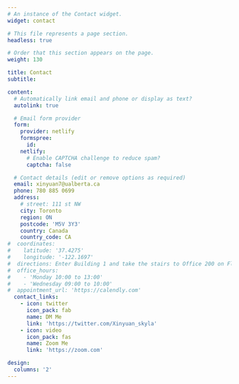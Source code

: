 ```yaml
---
# An instance of the Contact widget.
widget: contact

# This file represents a page section.
headless: true

# Order that this section appears on the page.
weight: 130

title: Contact
subtitle:

content:
  # Automatically link email and phone or display as text?
  autolink: true

  # Email form provider
  form:
    provider: netlify
    formspree:
      id:
    netlify:
      # Enable CAPTCHA challenge to reduce spam?
      captcha: false

  # Contact details (edit or remove options as required)
  email: xinyuan7@ualberta.ca
  phone: 780 885 0699
  address:
    # street: 111 st NW
    city: Toronto
    region: ON
    postcode: 'M5V 3Y3'
    country: Canada
    country_code: CA
#  coordinates:
#    latitude: '37.4275'
#    longitude: '-122.1697'
#  directions: Enter Building 1 and take the stairs to Office 200 on Floor 2
#  office_hours:
#    - 'Monday 10:00 to 13:00'
#    - 'Wednesday 09:00 to 10:00'
#  appointment_url: 'https://calendly.com'
  contact_links:
    - icon: twitter
      icon_pack: fab
      name: DM Me
      link: 'https://twitter.com/Xinyuan_skyla'
    - icon: video
      icon_pack: fas
      name: Zoom Me
      link: 'https://zoom.com'

design:
  columns: '2'
---
```

